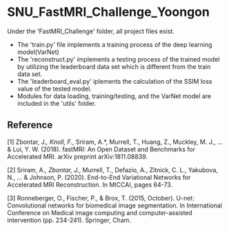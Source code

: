 # SNU_FastMRI_Challenge_Yoongon
Under the 'FastMRI_Challenge' folder, all project files exist.
- The 'train.py' file implements a training process of the deep learning model(VarNet)
- The 'reconstruct.py' implements a testing process of the trained model by utilizing the leaderboard data set which is different from the train data set.
- The 'leaderboard_eval.py' iplements the calculation of the SSIM loss value of the tested model.
- Modules for data loading, training/testing, and the VarNet model are included in the 'utils' folder.

## Reference
[1] Zbontar, J.*, Knoll, F.*, Sriram, A.*, Murrell, T., Huang, Z., Muckley, M. J., ... & Lui, Y. W. (2018). fastMRI: An Open Dataset and Benchmarks for Accelerated MRI. arXiv preprint arXiv:1811.08839.

[2] Sriram, A.*, Zbontar, J.*, Murrell, T., Defazio, A., Zitnick, C. L., Yakubova, N., ... & Johnson, P. (2020). End-to-End Variational Networks for Accelerated MRI Reconstruction. In MICCAI, pages 64-73.

[3] Ronneberger, O., Fischer, P., & Brox, T. (2015, October). U-net: Convolutional networks for biomedical image segmentation. In International Conference on Medical image computing and computer-assisted intervention (pp. 234-241). Springer, Cham.
